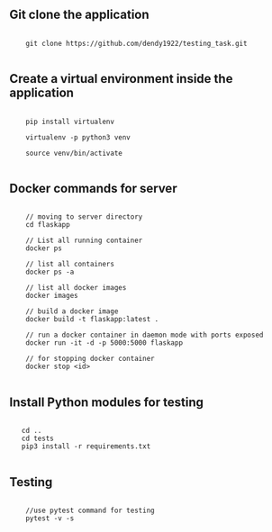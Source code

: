 ## Git clone the application

```

    git clone https://github.com/dendy1922/testing_task.git
    
```
## Create a virtual environment inside the application 

```

    pip install virtualenv
    
    virtualenv -p python3 venv  

    source venv/bin/activate
    
```

## Docker commands for server

```

    // moving to server directory
    cd flaskapp

    // List all running container
    docker ps

    // list all containers
    docker ps -a

    // list all docker images
    docker images

    // build a docker image
    docker build -t flaskapp:latest . 

    // run a docker container in daemon mode with ports exposed
    docker run -it -d -p 5000:5000 flaskapp

    // for stopping docker container
    docker stop <id>


```
## Install Python modules for testing 
```

   cd ..
   cd tests
   pip3 install -r requirements.txt 
    
```
## Testing  

```    

    //use pytest command for testing 
    pytest -v -s 

```

